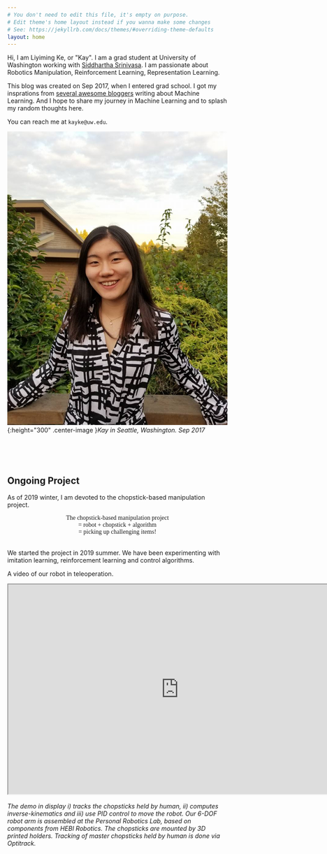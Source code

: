 ```yaml
---
# You don't need to edit this file, it's empty on purpose.
# Edit theme's home layout instead if you wanna make some changes
# See: https://jekyllrb.com/docs/themes/#overriding-theme-defaults
layout: home
---
```

Hi, I am Liyiming Ke, or "Kay". I am a grad student at University of Washington working with [Siddhartha Srinivasa](https://goodrobot.ai/). I am passionate about Robotics Manipulation, Reinforcement Learning, Representation Learning.

This blog was created on Sep 2017, when I entered grad school. I got my insprations from [several awesome bloggers]({{site.url}}links/) writing about Machine Learning. And I hope to share my journey in Machine Learning and to splash my random thoughts here.

You can reach me at ```kayke@uw.edu```.

![Kay in Seattle, Washington. Sep 2017](/assets/img/20170927-k.jpg){:height="300" .center-image }*Kay in Seattle, Washington. Sep 2017*

<br><br><br>


## Ongoing Project

As of 2019 winter, I am devoted to the chopstick-based manipulation project.

<center style="font-family: georgia">The chopstick-based manipulation project
    <br> <span></span> = robot + chopstick + algorithm
    <br> <span></span> = picking up challenging items!
</center>
<br>

We started the project in 2019 summer. We have been experimenting with imitation learning, reinforcement learning and control algorithms.

A video of our robot in teleoperation.

<iframe src="https://drive.google.com/file/d/11PgIxIlMnfo-VPsoWPTcdh9w6yiVtTSP/preview" width="780" height="480"></iframe>

_The demo in display i) tracks the chopsticks held by human, ii) computes inverse-kinematics and iii) use PID control to move the robot. Our 6-DOF robot arm is assembled at the Personal Robotics Lab, based on components from HEBI Robotics. The chopsticks are mounted by 3D printed holders. Tracking of master chopsticks held by human is done via Optitrack._